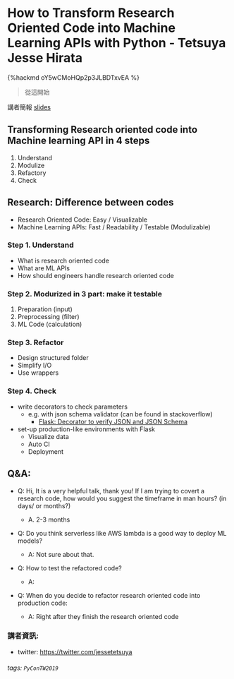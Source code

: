 # How to Transform Research Oriented Code into Machine Learning APIs with Python - Tetsuya Jesse Hirata

{%hackmd oY5wCMoHQp2p3JLBDTxvEA %}

> 從這開始
> 
講者簡報 [slides]( https://speakerdeck.com/tetsuya0617/how-to-transform-research-oriented-code-into-machine-learning-apis-with-python?fbclid=IwAR1cUkcCBYq6duaiWAmlEhcW4-lz6wcrISHMcK2-IYcelFJSPTwMoY6iE5E)

## Transforming Research oriented code into Machine learning API in 4 steps

1. Understand
2. Modulize
3. Refactory
4. Check

## Research: Difference between codes

- Research Oriented Code: Easy / Visualizable
- Machine Learning APIs: Fast / Readability / Testable (Modulizable)

### Step 1. Understand

- What is research oriented code
- What are ML APIs
- How should engineers handle research oriented code

### Step 2. Modurized in 3 part: make it testable

1. Preparation (input)
2. Preprocessing (filter)
3. ML Code (calculation)

### Step 3. Refactor

- Design structured folder
- Simplify I/O
- Use wrappers

### Step 4. Check
- write decorators to check parameters
    - e.g. with json schema validator (can be found in stackoverflow)
        - [Flask: Decorator to verify JSON and JSON Schema](https://stackoverflow.com/questions/24238743/flask-decorator-to-verify-json-and-json-schema)
- set-up production-like environments with Flask
    - Visualize data
    - Auto CI
    - Deployment


## Q&A:

- Q: Hi, It is a very helpful talk, thank you! If I am trying to covert a research code, how would you suggest the timeframe in man hours? (in days/ or months?)
    - A. 2-3 months

- Q: Do you think serverless like AWS lambda is a good way to deploy ML models?
    - A: Not sure about that.

- Q: How to test the refactored code?
    - A: 

- Q: When do you decide to refactor research oriented code into production code:
    - A: Right after they finish the research oriented code


### 講者資訊:
- twitter: https://twitter.com/jessetetsuya

###### tags: `PyConTW2019`
